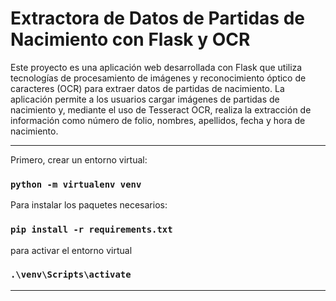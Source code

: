 # Extractora de Datos de Partidas de Nacimiento con Flask y OCR

Este proyecto es una aplicación web desarrollada con Flask que utiliza tecnologías de procesamiento de imágenes y reconocimiento óptico de caracteres (OCR) para extraer datos de partidas de nacimiento. La aplicación permite a los usuarios cargar imágenes de partidas de nacimiento y, mediante el uso de Tesseract OCR, realiza la extracción de información como número de folio, nombres, apellidos, fecha y hora de nacimiento.

<hr/>

Primero, crear un entorno virtual:
### `python -m virtualenv venv`

Para instalar los paquetes necesarios:
### `pip install -r requirements.txt`

para activar el entorno virtual
### `.\venv\Scripts\activate`
<hr/>

